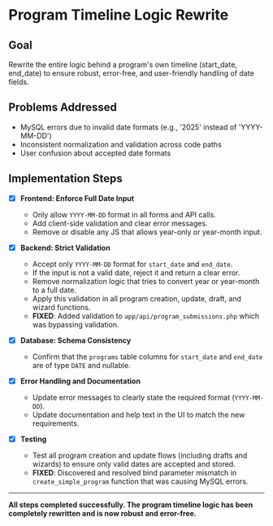# Program Timeline Logic Rewrite

## Goal
Rewrite the entire logic behind a program's own timeline (start_date, end_date) to ensure robust, error-free, and user-friendly handling of date fields.

## Problems Addressed
- MySQL errors due to invalid date formats (e.g., '2025' instead of 'YYYY-MM-DD')
- Inconsistent normalization and validation across code paths
- User confusion about accepted date formats

## Implementation Steps

- [x] **Frontend: Enforce Full Date Input**
  - Only allow `YYYY-MM-DD` format in all forms and API calls.
  - Add client-side validation and clear error messages.
  - Remove or disable any JS that allows year-only or year-month input.

- [x] **Backend: Strict Validation**
  - Accept only `YYYY-MM-DD` format for `start_date` and `end_date`.
  - If the input is not a valid date, reject it and return a clear error.
  - Remove normalization logic that tries to convert year or year-month to a full date.
  - Apply this validation in all program creation, update, draft, and wizard functions.
  - **FIXED**: Added validation to `app/api/program_submissions.php` which was bypassing validation.

- [x] **Database: Schema Consistency**
  - Confirm that the `programs` table columns for `start_date` and `end_date` are of type `DATE` and nullable.

- [x] **Error Handling and Documentation**
  - Update error messages to clearly state the required format (`YYYY-MM-DD`).
  - Update documentation and help text in the UI to match the new requirements.

- [x] **Testing**
  - Test all program creation and update flows (including drafts and wizards) to ensure only valid dates are accepted and stored.
  - **FIXED**: Discovered and resolved bind parameter mismatch in `create_simple_program` function that was causing MySQL errors.

---

**All steps completed successfully. The program timeline logic has been completely rewritten and is now robust and error-free.** 
